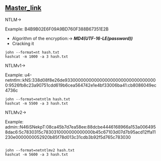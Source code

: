 ## [Master_link](https://medium.com/@petergombos/lm-ntlm-net-ntlmv2-oh-my-a9b235c58ed4)



NTLM->

Example: B4B9B02E6F09A9BD760F388B67351E2B

- Algorithm of the encryption:-> ***MD4(UTF-16-LE(password))***
- Cracking it
```
john --format=nt hash.txt  
hashcat -m 1000 -a 3 hash.txt

```

NTLMv1->

Example: u4-netntlm::kNS:338d08f8e26de93300000000000000000000000000000000:9526fb8c23a90751cdd619b6cea564742e1e4bf33006ba41:cb8086049ec4736c

```
john --format=netntlm hash.txt  
hashcat -m 5500 -a 3 hash.txt

```

NTLMv2->

Example: admin::N46iSNekpT:08ca45b7d7ea58ee:88dcbe4446168966a153a0064958dac6:5c7830315c7830310000000000000b45c67103d07d7b95acd12ffa11230e0000000052920b85f78d013c31cdb3b92f5d765c783030

```

john --format=netntlmv2 hash.txt  
hashcat -m 5600 -a 3 hash.txt

```